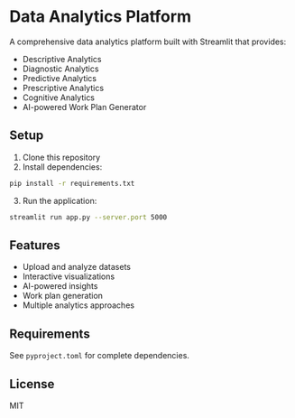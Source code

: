 
# Data Analytics Platform

A comprehensive data analytics platform built with Streamlit that provides:

- Descriptive Analytics
- Diagnostic Analytics
- Predictive Analytics
- Prescriptive Analytics
- Cognitive Analytics
- AI-powered Work Plan Generator

## Setup

1. Clone this repository
2. Install dependencies:
```bash
pip install -r requirements.txt
```
3. Run the application:
```bash
streamlit run app.py --server.port 5000
```

## Features

- Upload and analyze datasets
- Interactive visualizations
- AI-powered insights
- Work plan generation
- Multiple analytics approaches

## Requirements

See `pyproject.toml` for complete dependencies.

## License

MIT

